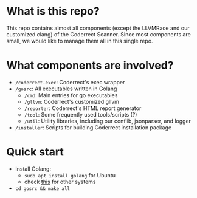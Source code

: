 # What is this repo?
This repo contains almost all components (except the LLVMRace and our customized clang) of the Coderrect Scanner.
Since most components are small, we would like to manage them all in this single repo.

# What components are involved?
- `/coderrect-exec`: Coderrect's exec wrapper
- `/gosrc`: All executables written in Golang
  - `/cmd`: Main entries for go executables
  - `/gllvm`: Coderrect's customized gllvm
  - `/reporter`: Coderrect's HTML report generator
  - `/tool`: Some frequently used tools/scripts (?)
  - `/util`: Utility libraries, including our conflib, jsonparser, and logger
- `/installer`: Scripts for building Coderrect installation package

# Quick start
- Install Golang:
  - `sudo apt install golang` for Ubuntu
  - check [this](https://golang.org/doc/install) for other systems
- `cd gosrc && make all`
